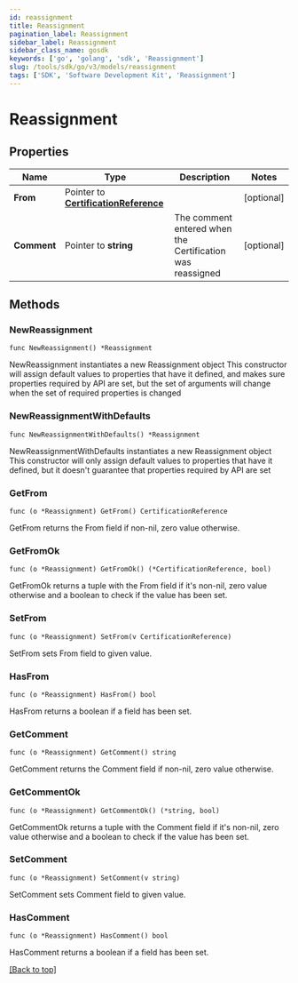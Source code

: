 ```yaml
---
id: reassignment
title: Reassignment
pagination_label: Reassignment
sidebar_label: Reassignment
sidebar_class_name: gosdk
keywords: ['go', 'golang', 'sdk', 'Reassignment'] 
slug: /tools/sdk/go/v3/models/reassignment
tags: ['SDK', 'Software Development Kit', 'Reassignment']
---
```


# Reassignment

## Properties

Name | Type | Description | Notes
------------ | ------------- | ------------- | -------------
**From** | Pointer to [**CertificationReference**](CertificationReference) |  | [optional] 
**Comment** | Pointer to **string** | The comment entered when the Certification was reassigned | [optional] 

## Methods

### NewReassignment

`func NewReassignment() *Reassignment`

NewReassignment instantiates a new Reassignment object
This constructor will assign default values to properties that have it defined,
and makes sure properties required by API are set, but the set of arguments
will change when the set of required properties is changed

### NewReassignmentWithDefaults

`func NewReassignmentWithDefaults() *Reassignment`

NewReassignmentWithDefaults instantiates a new Reassignment object
This constructor will only assign default values to properties that have it defined,
but it doesn't guarantee that properties required by API are set

### GetFrom

`func (o *Reassignment) GetFrom() CertificationReference`

GetFrom returns the From field if non-nil, zero value otherwise.

### GetFromOk

`func (o *Reassignment) GetFromOk() (*CertificationReference, bool)`

GetFromOk returns a tuple with the From field if it's non-nil, zero value otherwise
and a boolean to check if the value has been set.

### SetFrom

`func (o *Reassignment) SetFrom(v CertificationReference)`

SetFrom sets From field to given value.

### HasFrom

`func (o *Reassignment) HasFrom() bool`

HasFrom returns a boolean if a field has been set.

### GetComment

`func (o *Reassignment) GetComment() string`

GetComment returns the Comment field if non-nil, zero value otherwise.

### GetCommentOk

`func (o *Reassignment) GetCommentOk() (*string, bool)`

GetCommentOk returns a tuple with the Comment field if it's non-nil, zero value otherwise
and a boolean to check if the value has been set.

### SetComment

`func (o *Reassignment) SetComment(v string)`

SetComment sets Comment field to given value.

### HasComment

`func (o *Reassignment) HasComment() bool`

HasComment returns a boolean if a field has been set.


[[Back to top]](#) 


